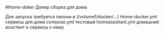 #Home-doker
Докер сборка для дома

Для запуска требуется папоки в
(/volume1/docker/...)
Home-docker.yml сервисы для дома
compose.yml тестовый 
homeassistant.yml домашний асистент и сервисы к нему
